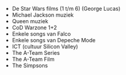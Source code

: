 - De Star Wars films (1 t/m 6) (George Lucas)
- Michael Jackson muziek
- Queen muziek
- CoD Warzone 1+2
- Enkele songs van Falco
- Enkele songs van Depeche Mode
- ICT (cultuur Silicon Valley)
- The A-Team Series
- The A-Team Film
- The Simpsons